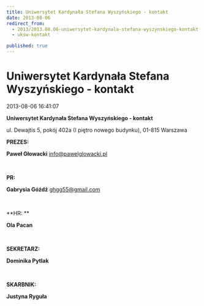 ```yaml
---
title: Uniwersytet Kardynała Stefana Wyszyńskiego - kontakt
date: 2013-08-06
redirect_from: 
  - 2013/2013.08.06-uniwersytet-kardynala-stefana-wyszynskiego-kontakt
  - uksw-kontakt

published: true
---
```




# Uniwersytet Kardynała Stefana Wyszyńskiego - kontakt

<time>2013-08-06 16:41:07</time>


**Uniwersytet Kardynała Stefana Wyszyńskiego - kontakt**


ul. Dewajtis 5, pokój 402a (I piętro nowego budynku), 01-815 Warszawa



**PREZES:**


**Paweł Głowacki**
info@pawelglowacki.pl


 


**PR:**


**Gabrysia Góźdź**
ghgg55@gmail.com


 


**HR: **


**Ola Pacan**


 


**SEKRETARZ:**


**Dominika Pytlak**


 


**SKARBNIK:**


**Justyna Ryguła**


 


 


 


 


<!--{{json:{"created_date":"2013-08-06 16:41:07","publish_down":"0000-00-00 00:00:00","id":"5279"}}}-->
